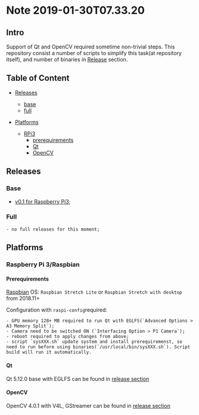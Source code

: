 Note 2019-01-30T07.33.20
========================

## Intro

Support of Qt and OpenCV required sometime non-trivial steps. This repository consist a number of scripts to simplify this task(at repository itself), and number of binaries in [Release](https://github.com/ayaromenok/SDKbuilds/releases) section.

## Table of Content <a name="toc"></a>

- [Releases](#rel)
	- [base](#relBase)
	- [full](#relFull)

- [Platforms](#platforms)
	- [RPi3](#rpi3)
		- [prerequirements](#rpi3pre)
		- [Qt](#rpi3qt)
		- [OpenCV](#rpi3cv)

## Releases  <a name="rel"></a>

### Base <a name="relBase"></a>
 - [v0.1 for Raspberry Pi3](https://github.com/ayaromenok/SDKbuilds/releases/tag/rpi3-v0.1-base);
 
### Full  <a name="relFull"></a>
	- no full releases for this moment;

## Platforms  <a name="platforms"></a>

### Raspberry Pi 3/Raspbian <a name="rpi3"></a>

#### Prerequirements <a name="rpi3pre"></a>

[Raspbian](https://www.raspberrypi.org/downloads/raspbian) OS:  `Raspbian Stretch Lite` or `Raspbian Stretch with desktop` from 2018.11+
 
Configuration with `raspi-config`required:

	- GPU memory 128+ MB required to run Qt with EGLFS(`Advanced Options > A3 Memory Split`);
	- Camera need to be switched ON (`Interfacing Option > P1 Camera`);
	- reboot required to apply changes from above;
	- script `sysXXX.sh` update system and install prerequiremenst, so need to run before using binaries(`/usr/local/bin/sysXXX.sh`). Script build will run it automatically.

#### Qt  <a name="rpi3qt"></a>

Qt 5.12.0 base with EGLFS can be found in [release section](https://github.com/ayaromenok/SDKbuilds/releases/tag/rpi3-v0.1-base)

#### OpenCV <a name="rpi3cv"></a>

OpenCV 4.0.1 with V4L, GStreamer can be found in [release section](https://github.com/ayaromenok/SDKbuilds/releases/tag/rpi3-v0.1-base)